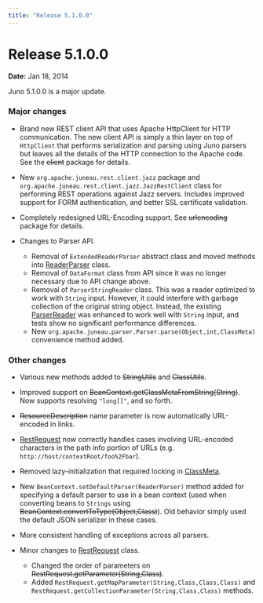 ```yaml
---
title: "Release 5.1.0.0"
---
```


# Release 5.1.0.0

**Date:** Jan 18, 2014

Juno 5.1.0.0 is a major update.

### Major changes

- Brand new REST client API that uses Apache HttpClient for HTTP communication.
  The new client API is simply a thin layer on top of `HttpClient` that performs serialization and parsing using Juno
  parsers but leaves all the details of the HTTP connection to the Apache code.
  See the  ~~client~~ package for details.

- New `org.apache.juneau.rest.client.jazz` package and `org.apache.juneau.rest.client.jazz.JazzRestClient` class for performing REST operations against Jazz servers.
  Includes improved support for FORM authentication, and better SSL certificate validation.

- Completely redesigned URL-Encoding support.
  See  ~~urlencoding~~ package for details.

- Changes to Parser API.
  - Removal of `ExtendedReaderParser` abstract class and moved methods into <a href="/site/apidocs/org/apache/juneau/parser/ReaderParser.html" target="_blank">ReaderParser</a> class.
  - Removal of `DataFormat` class from API since it was no longer necessary due to API change above.
  - Removal of `ParserStringReader` class.
    This was a reader optimized to work with `String` input.
    However, it could interfere with garbage collection of the original string object.
    Instead, the existing <a href="/site/apidocs/org/apache/juneau/parser/ParserReader.html" target="_blank">ParserReader</a> was enhanced to work well
    with `String` input, and tests show no significant performance differences.
  - New `org.apache.juneau.parser.Parser.parse(Object,int,ClassMeta)` convenience method added.

### Other changes

- Various new methods added to  ~~StringUtils~~ and  ~~ClassUtils~~.

- Improved support on ~~BeanContext.getClassMetaFromString(String)~~.
  Now supports resolving `"long[]"`, and so forth.

-  ~~ResourceDescription~~ name parameter is now automatically URL-encoded in links.

- <a href="/site/apidocs/org/apache/juneau/rest/RestRequest.html" target="_blank">RestRequest</a> now correctly handles cases involving URL-encoded characters in the path info portion of URLs (e.g. `http://host/contextRoot/foo%2Fbar`).

- Removed lazy-initialization that required locking in <a href="/site/apidocs/org/apache/juneau/ClassMeta.html" target="_blank">ClassMeta</a>.

- New `BeanContext.setDefaultParser(ReaderParser)` method added for specifying a default parser to use in a bean context (used when converting beans to `Strings` using ~~BeanContext.convertToType(Object,Class)~~).
  Old behavior simply used the default JSON serializer in these cases.

- More consistent handling of exceptions across all parsers.

- Minor changes to <a href="/site/apidocs/org/apache/juneau/rest/RestRequest.html" target="_blank">RestRequest</a> class.
  - Changed the order of parameters on ~~RestRequest.getParameter(String,Class)~~.
  - Added `RestRequest.getMapParameter(String,Class,Class,Class)` and `RestRequest.getCollectionParameter(String,Class,Class)` methods.